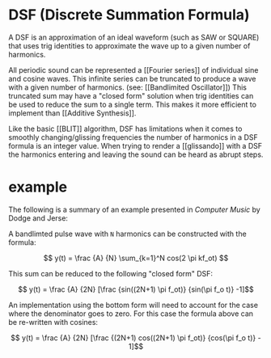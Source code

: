 # DSF (Discrete Summation Formula)

A DSF is an approximation of an ideal waveform (such as SAW or SQUARE) that uses trig identities to approximate the wave up to a given number of harmonics.

All periodic sound can be represented a [[Fourier series]] of individual sine and cosine waves. This infinite series can be truncated to produce a wave with a given number of harmonics. (see: [[Bandlimited Oscillator]]) This truncated sum may have a "closed form" solution when trig identities can be used to reduce the sum to a single term. This makes it more efficient to implement than [[Additive Synthesis]].                               

Like the basic [[BLIT]] algorithm, DSF has limitations when it comes to smoothly changing/glissing frequencies the number of harmonics in a DSF formula is an integer value. When trying to render a [[glissando]] with a DSF the harmonics entering and leaving the sound can be heard as abrupt steps.

# example
The following is a summary of an example presented in *Computer Music* by Dodge and Jerse: 

A bandlimted pulse wave with `N` harmonics can be constructed with the formula:

$$ y(t) = \frac {A} {N} \sum_{k=1}^N cos(2 \pi kf_ot) $$

This sum can be reduced to the following "closed form" DSF:

$$ y(t) = \frac {A} {2N} [\frac {sin((2N+1) \pi f_ot)} {sin(\pi f_o t)} -1]$$

An implementation using the bottom form will need to account for the case where the denominator goes to zero. For this case the formula above can be re-written with cosines:

$$ y(t) = \frac {A} {2N} [\frac {(2N+1) cos((2N+1) \pi f_ot)} {cos(\pi f_o t)} - 1]$$